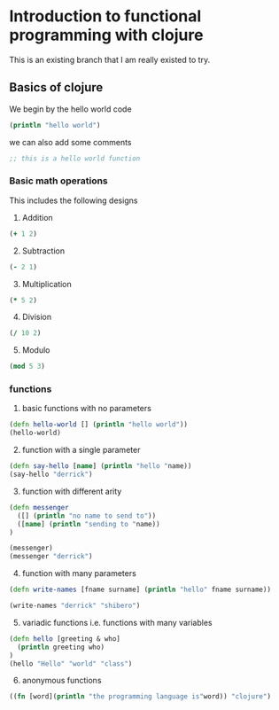 # Introduction to functional programming with clojure
This is an existing branch that I am really existed to try.
## Basics of clojure
We begin by the hello world code
```clojure 
(println "hello world")
```
we can also add some comments
```clojure
;; this is a hello world function
```
### Basic math operations
This includes the following designs
1. Addition 
```clojure 
(+ 1 2)
```
2. Subtraction
```clojure 
(- 2 1)
```
3. Multiplication
```clojure 
(* 5 2)
```
4. Division
```clojure 
(/ 10 2)
```
5. Modulo
```clojure 
(mod 5 3)
```
### functions
1. basic functions with no parameters
```clojure
(defn hello-world [] (println "hello world"))
(hello-world)
```
2. function with a single parameter
```clojure
(defn say-hello [name] (println "hello "name))
(say-hello "derrick")
```
3. function with different arity
```clojure
(defn messenger
  ([] (println "no name to send to"))
  ([name] (println "sending to "name))
)

(messenger)
(messenger "derrick")
```
4. function with many parameters
```clojure
(defn write-names [fname surname] (println "hello" fname surname))

(write-names "derrick" "shibero")
```
5. variadic functions i.e. functions with many variables
```clojure
(defn hello [greeting & who]
  (println greeting who)
)
(hello "Hello" "world" "class")
```
6. anonymous functions
```clojure
((fn [word](println "the programming language is"word)) "clojure")
```
